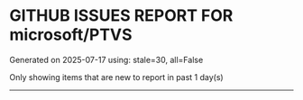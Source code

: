 
# GITHUB ISSUES REPORT FOR microsoft/PTVS


Generated on 2025-07-17 using: stale=30, all=False


Only showing items that are new to report in past 1 day(s)


---




















